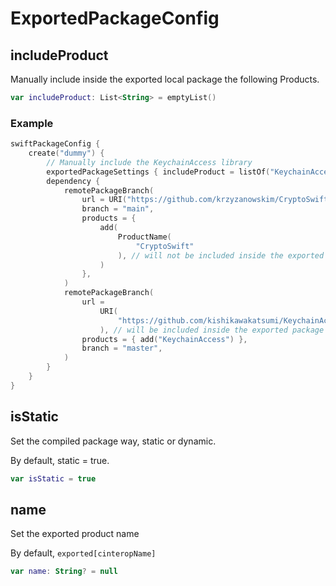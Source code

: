 # ExportedPackageConfig

## includeProduct

Manually include inside the exported local package the following Products.

```kotlin
var includeProduct: List<String> = emptyList()
```

### Example

```kotlin
swiftPackageConfig {
    create("dummy") {
        // Manually include the KeychainAccess library
        exportedPackageSettings { includeProduct = listOf("KeychainAccess") }
        dependency {
            remotePackageBranch(
                url = URI("https://github.com/krzyzanowskim/CryptoSwift.git"),
                branch = "main",
                products = {
                    add(
                        ProductName(
                            "CryptoSwift"
                        ), // will not be included inside the exported package
                    )
                },
            )
            remotePackageBranch(
                url =
                    URI(
                        "https://github.com/kishikawakatsumi/KeychainAccess.git"
                    ), // will be included inside the exported package
                products = { add("KeychainAccess") },
                branch = "master",
            )
        }
    }
}
```

## isStatic

Set the compiled package way, static or dynamic.

By default, static = true.

```kotlin
var isStatic = true
```

## name

Set the exported product name

By default, `exported[cinteropName]`

```kotlin
var name: String? = null
```
